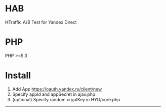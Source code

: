 HAB
===

HTraffic A/B Test for Yandex Direct


PHP
====
PHP >=5.3


Install
====
1. Add App https://oauth.yandex.ru/client/new
2. Specify appId and appSecret in ajax.php
3. (optional) Specify random cryptKey in HYD/core.php

----------------------
